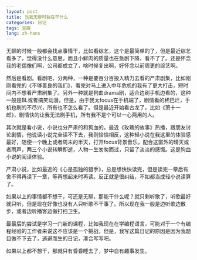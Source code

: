```yaml
---
layout: post
title: 当我无聊时我在干什么
categories: 日记
tags: 豆瓣
lang: zh-hans
---
```

无聊的时候一般都会找点事情干，比如看综艺，这个是最简单的了，但是最近综艺看多了，觉得没什么意思，而且小鲜肉的质量也在急剧下降，看不了了。还是怀念我的老偶像们啊，公司都成立了，啥时候复出啊，好怀念以前周更的综艺啊。

然后是看剧。看剧吧，分两种，一种是要百分百投入精力去看的严肃剧集，比如刚刚看完的《不够善良的我们》，看完对马上进入中年危机的我有了更大打击，短时间内不想看严肃剧集了。另外一种就是狗血drama剧，适合边刷手机边看的，这种一般是BL或者搞笑动漫，但是，由于我太focus在手机端了，剧情看的稀巴烂，手机也刷的不尽兴，所有也不怎么看了。但是最近开始看古龙了，比如《萧十一郎》，剧情快的让我无法刷手机，所有我不是个可以一心两用的人。

其次就是看小说，小说也分严肃的和狗血的。最近《玫瑰的故事》热播，跟朋友讨论剧情，他说读小说完全读不下去，我则恰恰相反，这种轻小说在我这里的体验感最好，随便一个晚上或者周末的半天，打开focus背景音乐，配合这窗外的晴天或者雨声，两三个小说转瞬即逝，人物一生匆匆而过，只留了淡淡的感慨。这是狗血小说的阅读体验。

严肃小说，比如最近的《心是孤独的猎手》，总是想快快读完，但是读完一章后有舍不得再读下一章，等再想起来时再读。反正就是很纠结，不如都当成轻小说读算了。

如果以上的事情都不想干，可还是无聊，那能干什么呢？就只剩听歌了，听歌最好就只听，但是现在好像也没有人只听歌不干事了。所以现在我一般是边听歌边散步，或者边听播客边做打扫卫生。

最最后的尝试是学习一门新的课程，比如我现在在学编程语言，可能对于一个有编程经验的工作者来说这不应该是一个挑战，但是，我写这篇日记的原因是因为我题目做不下去了，逃避而生的日记，凑合写写吧。

如果以上都不想干，那就只有昏昏睡去了，梦中自有趣事发生。

